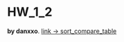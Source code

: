 # HW_1_2
**by danxxo**. 
  [link -> sort_compare_table](https://drive.google.com/file/d/1nL9Zj_gHoQt8FG22ExDEcx3D5J89o0ph/view?usp=sharing)

